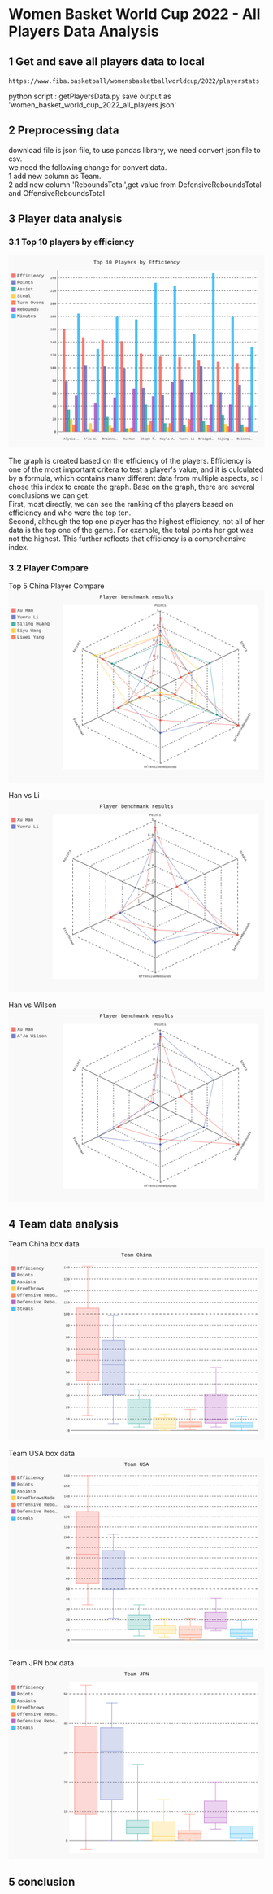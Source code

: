 # Women Basket World Cup 2022 - All Players Data Analysis

## 1 Get and save all players data to local
    https://www.fiba.basketball/womensbasketballworldcup/2022/playerstats
  python script : getPlayersData.py save output as 'women_basket_world_cup_2022_all_players.json'  


## 2 Preprocessing data
   download file is json file, to use pandas library, we need convert json file to csv.\
   we need the following change for convert data.\
   1 add new column as Team.\
   2 add new column 'ReboundsTotal',get value from DefensiveReboundsTotal and OffensiveReboundsTotal

## 3 Player data analysis
### 3.1 Top 10 players by efficiency 
![top 10 player by Efficiency](chart/top10playerByEfficiency.svg)

The graph is created based on the efficiency of the players. Efficiency is one of the most important critera to 
test a player's value, and it is culculated by a formula, which contains many different data from multiple aspects, 
so I chose this index to create the graph. Base on the graph, there are several conclusions we can get.\
First, most directly, we can see the ranking of the players based on efficiency and who were the top ten. \
Second, although the top one player has the highest efficiency, not all of her data is the top one of the game. For example, 
the total points her got was not the highest. This further reflects that efficiency is a comprehensive index.


### 3.2 Player Compare 
Top 5 China Player Compare
![player top5 China player](chart/playerBenchmarkCHNTop5.svg)

Han vs Li
![player Han vs LI](chart/playerBenchmarkHanVsLi.svg)

Han vs Wilson
![player Han vs Wilson](chart/playerBenchmarkHanVsWilson.svg)

## 4 Team data analysis
Team China box data
![Team China](chart/teamCHNBenchmark.svg)

Team USA box data
![Team USA](chart/teamUSABenchmark.svg)

Team JPN box data
![Team JPN](chart/teamJPNBenchmark.svg)

## 5 conclusion

